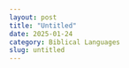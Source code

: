 ```yaml
---
layout: post
title: "Untitled"
date: 2025-01-24
category: Biblical Languages
slug: untitled
---
```



